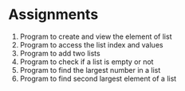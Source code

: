 # Assignments
1. Program to create and view the element of list
2. Program to access the list index and values
3. Program to add two lists 
4. Program to check if a list is empty or not
5. Program to find the largest number in a list
6. Program to find second largest element of a list
<!-- 7. Program to  -->